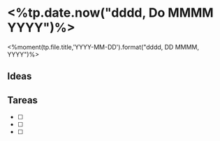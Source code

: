 # <%tp.date.now("dddd, Do MMMM YYYY")%>



<%moment(tp.file.title,'YYYY-MM-DD').format("dddd,  DD  MMMM, YYYY")%>


## Ideas






## Tareas

- [ ]
- [ ]
- [ ]
